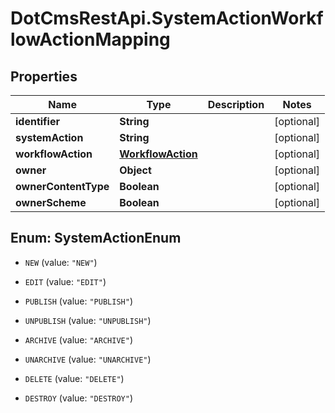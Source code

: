 # DotCmsRestApi.SystemActionWorkflowActionMapping

## Properties

Name | Type | Description | Notes
------------ | ------------- | ------------- | -------------
**identifier** | **String** |  | [optional] 
**systemAction** | **String** |  | [optional] 
**workflowAction** | [**WorkflowAction**](WorkflowAction.md) |  | [optional] 
**owner** | **Object** |  | [optional] 
**ownerContentType** | **Boolean** |  | [optional] 
**ownerScheme** | **Boolean** |  | [optional] 



## Enum: SystemActionEnum


* `NEW` (value: `"NEW"`)

* `EDIT` (value: `"EDIT"`)

* `PUBLISH` (value: `"PUBLISH"`)

* `UNPUBLISH` (value: `"UNPUBLISH"`)

* `ARCHIVE` (value: `"ARCHIVE"`)

* `UNARCHIVE` (value: `"UNARCHIVE"`)

* `DELETE` (value: `"DELETE"`)

* `DESTROY` (value: `"DESTROY"`)




